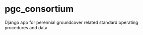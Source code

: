 # pgc_consortium
Django app for perennial groundcover related standard operating procedures and data

